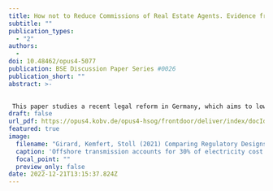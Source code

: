 ```yaml
---
title: How not to Reduce Commissions of Real Estate Agents. Evidence from Germany.
subtitle: ""
publication_types:
  - "2"
authors:
  - 
doi: 10.48462/opus4-5077
publication: BSE Discussion Paper Series #0026
publication_short: ""
abstract: >-
  

 This paper studies a recent legal reform in Germany, which aims to lower commission rates of real estate agents by raising the cost salience of sellers. I find that the reform has backfired and real estate agents have exploited the transition to increase their commission rates. The findings document that in some regions real estate agents increase their commission by up to 2 percentage points, adding over €6,000 in transaction cost to the average home sale. As explicit collusion is unlikely in this setting, I argue that this arbitrary increase points to seller ignorance instead. To verify if and why sellers fail to induce price competition, I run a pre-registered survey experiment with 1,062 real estate agents. Although commission rates should be negotiated independently for each sale, the survey confirms that 85% of sellers do not attempt to negotiate lower commission rates. The randomized experimental questions suggest that real estate agents may cater to the low willingness of sellers to negotiate by providing misleading reference commission rates and shrouding the economic incidence for sellers.
draft: false
url_pdf: https://opus4.kobv.de/opus4-hsog/frontdoor/deliver/index/docId/5077/file/BSE_DP_0026.pdf
featured: true
image:
  filename: "Girard, Kemfert, Stoll (2021) Comparing Regulatory Designs for the Transmission of Offshore Wind Energy.pdf"
  caption: 'Offshore transmission accounts for 30% of electricity cost from offshore wind farms.'
  focal_point: ""
  preview_only: false
date: 2022-12-21T13:15:37.824Z
---
```

